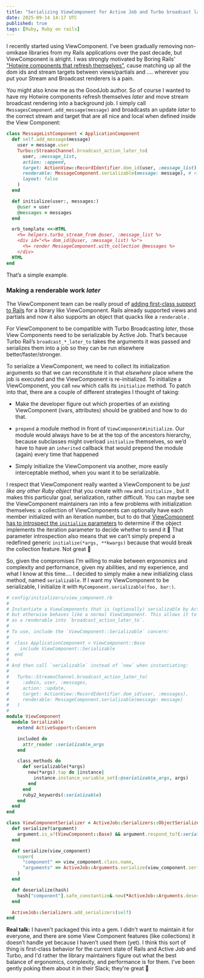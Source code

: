 ```yaml
---
title: "Serializing ViewComponent for Active Job and Turbo broadcast later"
date: 2025-09-14 14:17 UTC
published: true
tags: [Ruby, Ruby on rails]
---
```


I recently started using ViewComponent. I’ve been gradually removing non-omikase libraries from my Rails applications over the past decade, but ViewComponent is alright. I was strongly motivated by Boring Rails’ ["Hotwire components that refresh themselves”](https://boringrails.com/articles/self-updating-components/), cause matching up all the dom ids and stream targets between views/partials and …. wherever you put your Stream and Broadcast renderers is a pain.

You might also know me as the GoodJob author. So of course I wanted to have my Hotwire components refresh themselves _later_ and move stream broadcast rendering into a background job. I simply call `MessagesComponent.add_message(message)` and broadcasts an update _later_ to the correct stream and target that are all nice and local when defined inside the View Component:

```ruby
class MessageListComponent < ApplicationComponent
  def self.add_message(message)
    user = message.user
    Turbo::StreamsChannel.broadcast_action_later_to(
      user, :message_list,
      action: :append,
      target: ActionView::RecordIdentifier.dom_id(user, :message_list),
      renderable: MessageComponent.serializable(message: message), # <- that right there
      layout: false
    )
  end

  def initialize(user:, messages:)
    @user = user
    @messages = messages
  end

  erb_template <<~HTML
    <%= helpers.turbo_stream_from @user, :message_list %>
    <div id="<%= dom_id(@user, :message_list) %>">
      <%= render MessageComponent.with_collection @messages %>
    </div>
  HTML
end
```

That’s a simple example.

### Making a renderable work _later_

The ViewComponent team can be really proud of [adding first-class support to Rails](https://github.com/rails/rails/pull/37919) for a library like ViewComponent. Rails already supported views and partials and now it also supports an object that quacks like a `renderable`  . 

For ViewComponent to be compatible with Turbo Broadcasting _later_, those View Components need to be serializable by Active Job. That’s because Turbo Rail’s `broadcast_*_later_to` takes the arguments it was passed and serializes them into a job so they can be run elsewhere better/faster/stronger.

To serialize a ViewComponent, we need to collect its initialization arguments so that we can reconstitute it in that _elsewhere_ place where the job is executed and the ViewComponent is re-initialized. To initialize a ViewComponent, you call `new` which calls its  `initialize` method. To patch into that, there are a couple of different strategies I thought of taking:

- Make the developer figure out which properties of an existing ViewComponent (ivars, attributes) should be grabbed and how to do that. 

- `prepend` a module method in front of `ViewComponent#initialize`. Our module would always have to be at the top of the ancestors hierarchy, because subclasses might overload `initialize` themselves, so we’d have to have an `inherited` callback that would prepend the module (again) every time that happened

- Simply initialize the ViewComponent via another, more easily interceptable method, when you want it to be serializable.

I respect that ViewComponent really wanted a ViewComponent to be _just like any other Ruby object_ that you create with `new` and `initialize` , but it makes this particular goal, serialization, rather difficult. You can maybe see the ViewComponent maintainers ran into a few problems with initialization themselves: a collection of ViewComponents can optionally have each member initialized with an iteration number, but to do that [ViewComponent has to introspect the `initialize` parameters](https://github.com/ViewComponent/view_component/blob/1ed16e33ad70e45ffc08de3b68760a83d08e912e/lib/view_component/base.rb#L667-L712)  to determine if the object implements the iteration parameter to decide whether to send it 🫠 That parameter introspection also means that we can’t simply prepend a redefined generic `initialize(*args, **kwargs)` because that would break the collection feature. Not great 💛 

So, given the compromises I’m willing to make between ergonomics and complexity and performance, given my abilities, and my experience, and what I know at this time…. I decided to simply make a new initializing class method, named `serializable`. If I want my ViewComponent to be serializable, I initialize it with `MyComponent.serializable(foo, bar:)`.

```ruby
# config/initializers/view_component.rb
#
# Instantiate a ViewComponents that is (optionally) serializable by Active Job
# but otherwise behaves like a normal ViewComponent. This allows it to be passed
# as a renderable into `broadcast_action_later_to`.
#
# To use, include the `ViewComponent::Serializable` concern:
#
#  class ApplicationComponent < ViewComponent::Base
#    include ViewComponent::Serializable
#  end
#
# And then call `serializable` instead of `new` when instantiating:
#
#   Turbo::StreamsChannel.broadcast_action_later_to(
#     :admin, user, :messages,
#     action: :update,
#     target: ActionView::RecordIdentifier.dom_id(user, :messages),
#     renderable: MessageComponent.serializable(message: message)
#   )
#
module ViewComponent
  module Serializable
    extend ActiveSupport::Concern

    included do
      attr_reader :serializable_args
    end

    class_methods do
      def serializable(*args)
        new(*args).tap do |instance|
          instance.instance_variable_set(:@serializable_args, args)
        end
      end
      ruby2_keywords(:serializable)
    end
  end
end

class ViewComponentSerializer < ActiveJob::Serializers::ObjectSerializer
  def serialize?(argument)
    argument.is_a?(ViewComponent::Base) && argument.respond_to?(:serializable_args)
  end

  def serialize(view_component)
    super(
      "component" => view_component.class.name,
      "arguments" => ActiveJob::Arguments.serialize(view_component.serializable_args),
    )
  end

  def deserialize(hash)
    hash["component"].safe_constantize&.new(*ActiveJob::Arguments.deserialize(hash["arguments"]))
  end

  ActiveJob::Serializers.add_serializers(self)
end
```

**Real talk:** I haven't packaged this into a gem. I didn't want to maintain it for everyone, and there are some View Component features (like collections) it doesn’t handle yet because I haven’t used them (yet). I think this sort of thing is first-class behavior for the current state of Rails and Active Job and Turbo, and I'd rather the library maintainers figure out what the best balance of ergonomics, complexity, and performance is for them. I've been gently poking them about it in their Slack; they're great 💖
